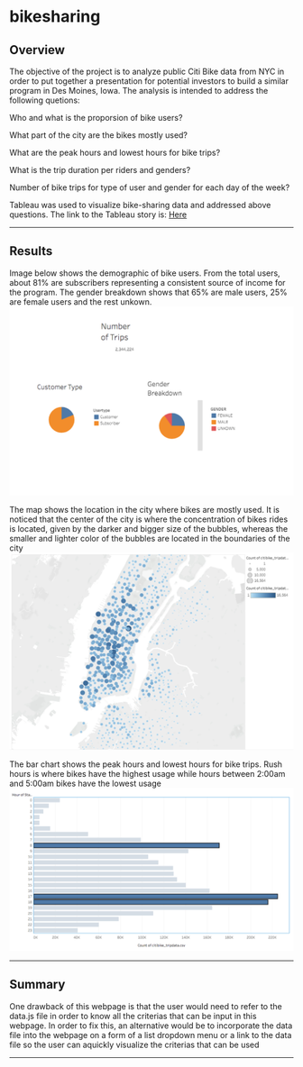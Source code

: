 # bikesharing

## Overview 

The objective of the project is to analyze public Citi Bike data from NYC in order to put together a presentation for potential investors to build a similar program in Des Moines, Iowa. The analysis is intended to address the following quetions:

Who and what is the proporsion of bike users?

What part of the city are the bikes mostly used?

What are the peak hours and lowest hours for bike trips?

What is the trip duration per riders and genders?

Number of bike trips for type of user and gender for each day of the week?

Tableau was used to visualize bike-sharing data and addressed above questions. The link to the Tableau story is: [Here](https://public.tableau.com/authoring/Citybike_tripdata/UserTripsbyGenderbyWeekday/NYC%20Citibike%20Analysis#1)


---
## Results

Image below shows the demographic of bike users. From the total users, about 81% are subscribers representing a consistent source of income for the program. The gender breakdown shows that 65% are male users, 25% are female users and the rest unkown.
![](Res/CustmerRideCount.png)

The map shows the location in the city where bikes are mostly used. It is noticed that the center of the city is where the concentration of bikes rides is located, given by the darker and bigger size of the bubbles, whereas the smaller and lighter color of the bubbles are located in the boundaries of the city   
![](Res/TopStartLocation.png)

The bar chart shows the peak hours and lowest hours for bike trips. Rush hours is where bikes have the highest usage while hours between 2:00am and 5:00am bikes have the lowest usage  
![](Res/AugPeakHours_.png)


---
## Summary

One drawback of this webpage is that the user would need to refer to the data.js file in order to know all the criterias that can be input in this webpage. In order to fix this, an alternative would be to incorporate the data file into the webpage on a form of a list dropdown menu or a link to the data file so the user can aquickly visualize the criterias that can be used  



---
